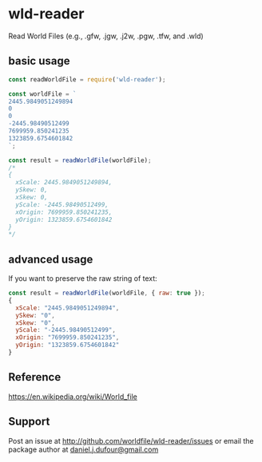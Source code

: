 # wld-reader
Read World Files (e.g., .gfw, .jgw, .j2w, .pgw, .tfw, and .wld)

## basic usage
```javascript
const readWorldFile = require('wld-reader');

const worldFile = `
2445.9849051249894
0
0
-2445.98490512499
7699959.850241235
1323859.6754601842
`;

const result = readWorldFile(worldFile);
/*
{
  xScale: 2445.9849051249894,
  ySkew: 0,
  xSkew: 0,
  yScale: -2445.98490512499,
  xOrigin: 7699959.850241235,
  yOrigin: 1323859.6754601842
}
*/
```

## advanced usage
If you want to preserve the raw string of text:
```js
const result = readWorldFile(worldFile, { raw: true });
{
  xScale: "2445.9849051249894",
  ySkew: "0",
  xSkew: "0",
  yScale: "-2445.98490512499",
  xOrigin: "7699959.850241235",
  yOrigin: "1323859.6754601842"
}
```
## Reference
https://en.wikipedia.org/wiki/World_file

## Support
Post an issue at http://github.com/worldfile/wld-reader/issues or email the package author at daniel.j.dufour@gmail.com